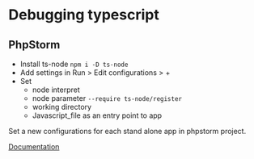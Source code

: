 # Debugging typescript

## PhpStorm

- Install ts-node `npm i -D ts-node`
- Add settings in Run > Edit configurations > +
- Set
  - node interpret
  - node parameter `--require ts-node/register`
  - working directory
  - Javascript_file as an entry point to app

Set a new configurations for each stand alone app in phpstorm project.

[Documentation](https://www.jetbrains.com/help/webstorm/running-and-debugging-typescript.html)
